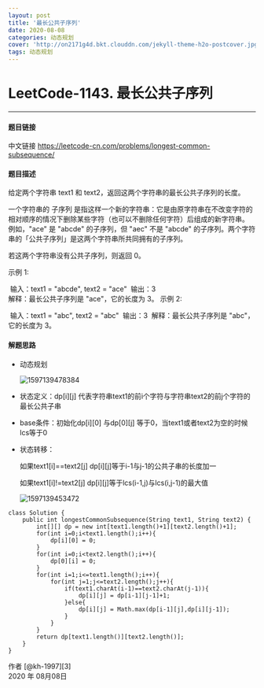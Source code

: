 ```yaml
---
layout: post
title: '最长公共子序列'
date: 2020-08-08
categories: 动态规划
cover: 'http://on2171g4d.bkt.clouddn.com/jekyll-theme-h2o-postcover.jpg'
tags: 动态规划
---
```


# LeetCode-1143. 最长公共子序列

------
#### 题目链接

中文链接 https://leetcode-cn.com/problems/longest-common-subsequence/

#### 题目描述

给定两个字符串 text1 和 text2，返回这两个字符串的最长公共子序列的长度。

一个字符串的 子序列 是指这样一个新的字符串：它是由原字符串在不改变字符的相对顺序的情况下删除某些字符（也可以不删除任何字符）后组成的新字符串。
例如，"ace" 是 "abcde" 的子序列，但 "aec" 不是 "abcde" 的子序列。两个字符串的「公共子序列」是这两个字符串所共同拥有的子序列。

若这两个字符串没有公共子序列，则返回 0。

示例 1:

​	输入：text1 = "abcde", text2 = "ace" 
​	输出：3  
​	解释：最长公共子序列是 "ace"，它的长度为 3。
示例 2:

​	输入：text1 = "abc", text2 = "abc"
​	输出：3
​	解释：最长公共子序列是 "abc"，它的长度为 3。

#### 解题思路

- 动态规划 

  ![1597139478384](C:\Users\86187\AppData\Roaming\Typora\typora-user-images\1597139478384.png)

- 状态定义：dp[i][j]  代表字符串text1的前i个字符与字符串text2的前j个字符的最长公共子串

- base条件：初始化dp[i][0] 与dp[0][j] 等于0，当text1或者text2为空的时候lcs等于0

- 状态转移：

  如果text1[i]==text2[j] dp[i][j]等于i-1与j-1的公共子串的长度加一

  如果text1[i]!=text2[j] dp[i][j]等于lcs(i-1,j)与lcs(i,j-1)的最大值

  ![1597139453472](C:\Users\86187\AppData\Roaming\Typora\typora-user-images\1597139453472.png)

```
class Solution {
    public int longestCommonSubsequence(String text1, String text2) {
        int[][] dp = new int[text1.length()+1][text2.length()+1];
        for(int i=0;i<text1.length();i++){
            dp[i][0] = 0;
        }
        for(int i=0;i<text2.length();i++){
            dp[0][i] = 0;
        }
        for(int i=1;i<=text1.length();i++){
            for(int j=1;j<=text2.length();j++){
                if(text1.charAt(i-1)==text2.charAt(j-1)){
                    dp[i][j] = dp[i-1][j-1]+1;
                }else{
                    dp[i][j] = Math.max(dp[i-1][j],dp[i][j-1]);
                }
            }
        }
        return dp[text1.length()][text2.length()];
    }
}
```

作者 [@kh-1997][3]     
2020 年 08月08日    